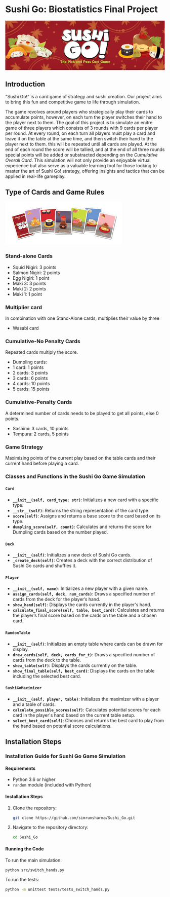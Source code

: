 # Sushi Go: Biostatistics Final Project
![Logo](Images/sushi_logo.png)

## Introduction
"Sushi Go!" is a card game of strategy and sushi creation. Our project aims to bring this fun and competitive game to life through simulation. 

The game revolves around players who strategically play their cards to accumulate points, however, on each turn the player switches their hand to the player next to them. The goal of this project is to simulate an enitre game of three players which consists of 3 rounds with 9 cards per player per round. At every round, on each turn all players must play a card and leave it on the table at the same time, and then switch their hand to the player next to them. this will be repeated until all cards are played. At the end of each round the score will be tallied, and at the end of all three rounds special points will be added or substracted depending on the *Cumulative Overall Card*.  This simulation will not only provide an enjoyable virtual experience but also serve as a valuable learning tool for those looking to master the art of Sushi Go! strategy, offering insights and tactics that can be applied in real-life gameplay.

## Type of Cards and Game Rules
![cards](Images/sushi_cards.png)

### Stand-alone Cards
- Squid Nigiri: 3 points
- Salmon Nigiri: 2 points
- Egg Nigiri: 1 point
- Maki 3: 3 points
- Maki 2: 2 points
- Maki 1: 1 point
  
### Multiplier card
In combination with one Stand-Alone cards, multiplies their value by three
- Wasabi card

### Cumulative-No Penalty Cards
Repeated cards multiply the score.
- Dumpling cards:
- 1 card: 1 points
- 2 cards: 3 points
- 3 cards: 6 points
- 4 cards: 10 points
- 5 cards: 15 points
  
### Cumulative-Penalty Cards
A determined number of cards needs to be played to get all points, else 0 points.
- Sashimi: 3 cards, 10 points
- Tempura: 2 cards, 5 points
  
### Game Strategy

Maximizing points of the current play based on the table cards and their current hand before playing a card.

### Classes and Functions in the Sushi Go Game Simulation

#### `Card`
- **`__init__(self, card_type: str)`**: Initializes a new card with a specific type.
- **`__str__(self)`**: Returns the string representation of the card type.
- **`score(self)`**: Assigns and returns a base score to the card based on its type.
- **`dumpling_score(self, count)`**: Calculates and returns the score for Dumpling cards based on the number played.

#### `Deck`
- **`__init__(self)`**: Initializes a new deck of Sushi Go cards.
- **`_create_deck(self)`**: Creates a deck with the correct distribution of Sushi Go cards and shuffles it.

#### `Player`
- **`__init__(self, name)`**: Initializes a new player with a given name.
- **`assign_cards(self, deck, num_cards)`**: Draws a specified number of cards from the deck for the player’s hand.
- **`show_hand(self)`**: Displays the cards currently in the player's hand.
- **`calculate_final_score(self, table, best_card)`**: Calculates and returns the player’s final score based on the cards on the table and a chosen card.

#### `RandomTable`
- **`__init__(self)`**: Initializes an empty table where cards can be drawn for display.
- **`draw_cards(self, deck, cards_for_t)`**: Draws a specified number of cards from the deck to the table.
- **`show_table(self)`**: Displays the cards currently on the table.
- **`show_final_table(self, best_card)`**: Displays the cards on the table including the selected best card.

#### `SushiGoMaximizer`
- **`__init__(self, player, table)`**: Initializes the maximizer with a player and a table of cards.
- **`calculate_possible_scores(self)`**: Calculates potential scores for each card in the player's hand based on the current table setup.
- **`select_best_card(self)`**: Chooses and returns the best card to play from the hand based on potential score calculations.


## Installation Steps 

### Installation Guide for Sushi Go Game Simulation

#### Requirements

- Python 3.6 or higher
- `random` module (included with Python)

#### Installation Steps

1. Clone the repository:
   ```bash
   git clone https://github.com/simrunsharma/Sushi_Go.git
   ```
2. Navigate to the repository directory:
    ```bash
    cd Sushi_Go
    ```
#### Running the Code

To run the main simulation:
```bash
python src/switch_hands.py
```

To run the tests:
```bash
python -m unittest tests/tests_switch_hands.py
```



  
   

